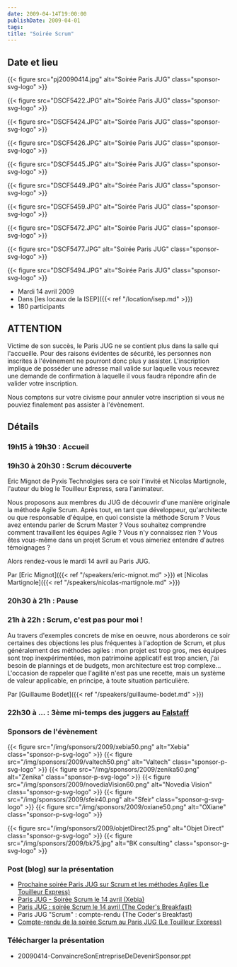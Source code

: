 ```yaml
---
date: 2009-04-14T19:00:00
publishDate: 2009-04-01
tags:
title: "Soirée Scrum"
---
```


## Date et lieu


{{< figure src="pj20090414.jpg" alt="Soirée Paris JUG" class="sponsor-svg-logo" >}}

{{< figure src="DSCF5422.JPG" alt="Soirée Paris JUG" class="sponsor-svg-logo" >}}

{{< figure src="DSCF5424.JPG" alt="Soirée Paris JUG" class="sponsor-svg-logo" >}}

{{< figure src="DSCF5426.JPG" alt="Soirée Paris JUG" class="sponsor-svg-logo" >}}

{{< figure src="DSCF5445.JPG" alt="Soirée Paris JUG" class="sponsor-svg-logo" >}}

{{< figure src="DSCF5449.JPG" alt="Soirée Paris JUG" class="sponsor-svg-logo" >}}

{{< figure src="DSCF5459.JPG" alt="Soirée Paris JUG" class="sponsor-svg-logo" >}}

{{< figure src="DSCF5472.JPG" alt="Soirée Paris JUG" class="sponsor-svg-logo" >}}

{{< figure src="DSCF5477.JPG" alt="Soirée Paris JUG" class="sponsor-svg-logo" >}}

{{< figure src="DSCF5494.JPG" alt="Soirée Paris JUG" class="sponsor-svg-logo" >}}


* Mardi 14 avril 2009
* Dans [les locaux de la ISEP]({{< ref "/location/isep.md" >}})
* 180 participants

## ATTENTION

Victime de son succès, le Paris JUG ne se contient plus dans la salle qui l'accueille. Pour des raisons évidentes de sécurité, les personnes non inscrites à l'évènement ne pourront donc plus y assister. L'inscription implique de posséder une adresse mail valide sur laquelle vous recevrez une demande de confirmation à laquelle il vous faudra répondre afin de valider votre inscription.

Nous comptons sur votre civisme pour annuler votre inscription si vous ne pouviez finalement pas assister à l'évènement.

## Détails

### 19h15 à 19h30 : Accueil

### 19h30 à 20h30 : Scrum découverte

Eric Mignot de Pyxis Technolgies sera ce soir l'invité et Nicolas Martignole, l'auteur du blog le Touilleur Express, sera l'animateur.

Nous proposons aux membres du JUG de découvrir d'une manière originale la méthode Agile Scrum. Après tout, en tant que développeur, qu'architecte ou que responsable d'équipe, en quoi consiste la méthode Scrum ? Vous avez entendu parler de Scrum Master ? Vous souhaitez comprendre comment travaillent les équipes Agile ? Vous n'y connaissez rien ? Vous êtes vous-même dans un projet Scrum et vous aimeriez entendre d'autres témoignages ?

Alors rendez-vous le mardi 14 avril au Paris JUG.

Par [Eric Mignot]({{< ref "/speakers/eric-mignot.md" >}})
et [Nicolas Martignole]({{< ref "/speakers/nicolas-martignole.md" >}})

### 20h30 à 21h : Pause

### 21h à 22h : Scrum, c'est pas pour moi !

Au travers d'exemples concrets de mise en oeuvre, nous aborderons ce soir certaines des objections les plus fréquentes à l'adoption de Scrum, et plus généralement des méthodes agiles : mon projet est trop gros, mes équipes sont trop inexpérimentées, mon patrimoine applicatif est trop ancien, j'ai besoin de plannings et de budgets, mon architecture est trop complexe… L'occasion de rappeler que l'agilité n'est pas une recette, mais un système de valeur applicable, en principe, à toute situation particulière.

Par [Guillaume Bodet]({{< ref "/speakers/guillaume-bodet.md" >}})

### 22h30 à ... : 3ème mi-temps des juggers au [Falstaff](https://goo.gl/maps/NSxajnfvVtjHuggeA)

### Sponsors de l'évènement

{{< figure src="/img/sponsors/2009/xebia50.png" alt="Xebia" class="sponsor-p-svg-logo" >}}
{{< figure src="/img/sponsors/2009/valtech50.png" alt="Valtech" class="sponsor-p-svg-logo" >}}
{{< figure src="/img/sponsors/2009/zenika50.png" alt="Zenika" class="sponsor-p-svg-logo" >}}
{{< figure src="/img/sponsors/2009/novediaVision60.png" alt="Novedia Vision" class="sponsor-g-svg-logo" >}}
{{< figure src="/img/sponsors/2009/sfeir40.png" alt="Sfeir" class="sponsor-g-svg-logo" >}}
{{< figure src="/img/sponsors/2009/oxiane50.png" alt="OXiane" class="sponsor-p-svg-logo" >}}

{{< figure src="/img/sponsors/2009/objetDirect25.png" alt="Objet Direct" class="sponsor-g-svg-logo" >}}
{{< figure src="/img/sponsors/2009/bk75.jpg" alt="BK consulting" class="sponsor-g-svg-logo" >}}

### Post (blog) sur la présentation
<!-- broken links have been removed during site migration -->

* [Prochaine soirée Paris JUG sur Scrum et les méthodes Agiles (Le Touilleur Express)](http://www.touilleur-express.fr/2009/04/07/prochaine-soiree-paris-jug-sur-scrum-et-les-methodes-agiles/)
* [Paris JUG - Soirée Scrum le 14 avril (Xebia)](http://blog.xebia.fr/2009/04/10/paris-jug-soiree-scrum-le-14-avril/)
* [Paris JUG : soirée Scrum le 14 avril (The Coder's Breakfast)](http://thecodersbreakfast.net/index.php?post/2009/04/10/Paris-JUG-%3A-soir%C3%A9e-Scrum-le-14-avril)
* Paris JUG "Scrum" : compte-rendu (The Coder's Breakfast)
* [Compte-rendu de la soirée Scrum au Paris JUG (Le Touilleur Express)](http://www.touilleur-express.fr/2009/04/16/compte-rendu-de-la-soiree-scrum-au-paris-jug/)


### Télécharger la présentation

* 20090414-ConvaincreSonEntrepriseDeDevenirSponsor.ppt

